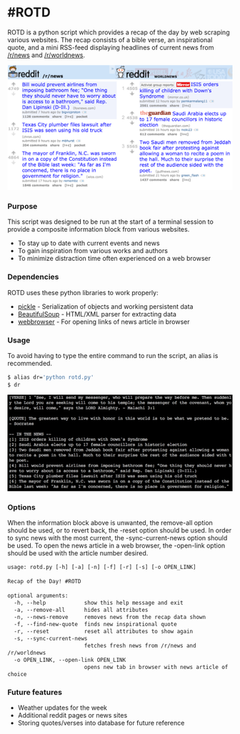 # #ROTD
ROTD is a python script which provides a recap of the day by web scraping various websites. The recap consists of a bible verse, an inspirational quote, and a mini RSS-feed displaying headlines of current news from [/r/news] and [/r/worldnews].

![](redditnews.png)

### Purpose
This script was designed to be run at the start of a terminal session to provide a composite information block from various websites.
* To stay up to date with current events and news
* To gain inspiration from various works and authors
* To minimize distraction time often experienced on a web browser

### Dependencies
ROTD uses these python libraries to work properly:
* [pickle] - Serialization of objects and working persistent data
* [BeautifulSoup] - HTML/XML parser for extracting data
* [webbrowser] - For opening links of news article in browser

### Usage
To avoid having to type the entire command to run the script, an alias is recommended.
```sh
$ alias dr='python rotd.py'       
$ dr
```
![](screenshot.png)

### Options
When the information block above is unwanted, the remove-all option should be used, or to revert back, the -reset option should be used. In order to sync news with the most current, the -sync-current-news option should be used. To open the news article in a web browser, the -open-link option should be used with the article number desired.
```
usage: rotd.py [-h] [-a] [-n] [-f] [-r] [-s] [-o OPEN_LINK]

Recap of the Day! #ROTD

optional arguments:
  -h, --help            show this help message and exit
  -a, --remove-all      hides all attributes
  -n, --news-remove     removes news from the recap data shown
  -f, --find-new-quote  finds new inspirational quote
  -r, --reset           reset all attributes to show again
  -s, --sync-current-news
                        fetches fresh news from /r/news and /r/worldnews
  -o OPEN_LINK, --open-link OPEN_LINK
                        opens new tab in browser with news article of choice
```
### Future features
 - Weather updates for the week
 - Additional reddit pages or news sites
 - Storing quotes/verses into database for future reference
 
[//]: # 
   [/r/news]: <http://www.redddit.com/r/news>
   [/r/worldnews]: <http://www.reddit.com/r/worldnews>
   [pickle]: <https://docs.python.org/2/library/pickle.html#module-pickle>
   [BeautifulSoup]: <http://www.crummy.com/software/BeautifulSoup/bs4/doc/>
   [webbrowser]: <https://docs.python.org/2/library/webbrowser.html>

  

